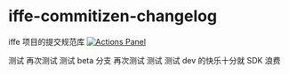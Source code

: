 # iffe-commitizen-changelog

iffe 项目的提交规范库
[![Actions Panel](https://img.shields.io/badge/actionspanel-enabled-brightgreen)](https://www.actionspanel.app/app/tangzijun/iffe-commit)

测试
再次测试
测试 beta 分支
再次测试
测试
测试 dev
的快乐十分就
SDK 浪费
